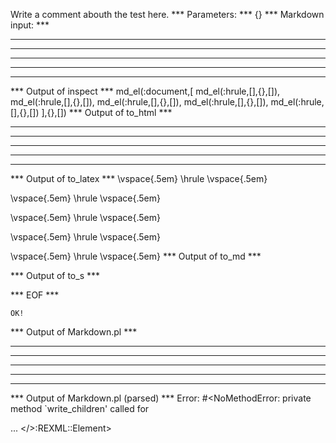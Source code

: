 Write a comment abouth the test here.
*** Parameters: ***
{}
*** Markdown input: ***
* * *

***

*****

- - -

---------------------------------------


*** Output of inspect ***
md_el(:document,[
	md_el(:hrule,[],{},[]),
	md_el(:hrule,[],{},[]),
	md_el(:hrule,[],{},[]),
	md_el(:hrule,[],{},[]),
	md_el(:hrule,[],{},[])
],{},[])
*** Output of to_html ***
<hr /><hr /><hr /><hr /><hr />
*** Output of to_latex ***
\vspace{.5em} \hrule \vspace{.5em}

\vspace{.5em} \hrule \vspace{.5em}

\vspace{.5em} \hrule \vspace{.5em}

\vspace{.5em} \hrule \vspace{.5em}

\vspace{.5em} \hrule \vspace{.5em}
*** Output of to_md ***

*** Output of to_s ***

*** EOF ***



	OK!



*** Output of Markdown.pl ***
<hr />

<hr />

<hr />

<hr />

<hr />

*** Output of Markdown.pl (parsed) ***
Error: #<NoMethodError: private method `write_children' called for <div> ... </>:REXML::Element>
